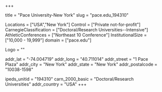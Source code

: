
+++

title = "Pace University-New York"
slug = "pace.edu_194310"

Locations = ["USA","New York"]
Control = ["Private not-for-profit"]
CarnegieClassification = ["Doctoral/Research Universities--Intensive"]
AthleticConferences = ["Northeast 10 Conference"]
InstitutionalSize = ["10,000 - 19,999"]
domain = ["pace.edu"]

Logo = ""

addr_lat = "-74.004719"
addr_long = "40.711014"
addr_street = "1 Pace Plaza"
addr_city = "New York"
addr_state = "New York"
addr_postalcode = "10038-1598"

ipeds_unitid = "194310"
carn_2000_basic = "Doctoral/Research Universities"
addr_country = "USA"
+++
    
